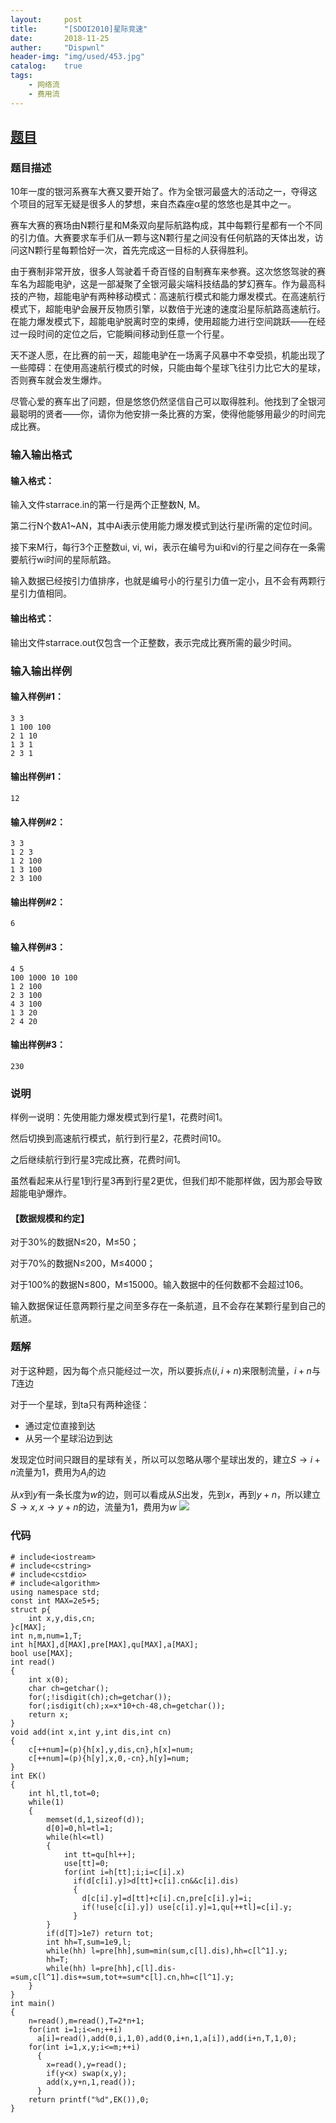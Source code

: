 ```yaml
---
layout:     post
title:      "[SDOI2010]星际竞速"
date:       2018-11-25
auther:     "Dispwnl"
header-img: "img/used/453.jpg"
catalog:    true
tags:
    - 网络流
    - 费用流
---
```

## [题目](https://www.luogu.org/problemnew/show/P2469)
### 题目描述
10年一度的银河系赛车大赛又要开始了。作为全银河最盛大的活动之一，夺得这个项目的冠军无疑是很多人的梦想，来自杰森座α星的悠悠也是其中之一。

赛车大赛的赛场由N颗行星和M条双向星际航路构成，其中每颗行星都有一个不同的引力值。大赛要求车手们从一颗与这N颗行星之间没有任何航路的天体出发，访问这N颗行星每颗恰好一次，首先完成这一目标的人获得胜利。

由于赛制非常开放，很多人驾驶着千奇百怪的自制赛车来参赛。这次悠悠驾驶的赛车名为超能电驴，这是一部凝聚了全银河最尖端科技结晶的梦幻赛车。作为最高科技的产物，超能电驴有两种移动模式：高速航行模式和能力爆发模式。在高速航行模式下，超能电驴会展开反物质引擎，以数倍于光速的速度沿星际航路高速航行。在能力爆发模式下，超能电驴脱离时空的束缚，使用超能力进行空间跳跃——在经过一段时间的定位之后，它能瞬间移动到任意一个行星。

天不遂人愿，在比赛的前一天，超能电驴在一场离子风暴中不幸受损，机能出现了一些障碍：在使用高速航行模式的时候，只能由每个星球飞往引力比它大的星球，否则赛车就会发生爆炸。

尽管心爱的赛车出了问题，但是悠悠仍然坚信自己可以取得胜利。他找到了全银河最聪明的贤者——你，请你为他安排一条比赛的方案，使得他能够用最少的时间完成比赛。

### 输入输出格式
#### 输入格式：
输入文件starrace.in的第一行是两个正整数N, M。

第二行N个数A1~AN，其中Ai表示使用能力爆发模式到达行星i所需的定位时间。

接下来M行，每行3个正整数ui, vi, wi，表示在编号为ui和vi的行星之间存在一条需要航行wi时间的星际航路。

输入数据已经按引力值排序，也就是编号小的行星引力值一定小，且不会有两颗行星引力值相同。

#### 输出格式：
输出文件starrace.out仅包含一个正整数，表示完成比赛所需的最少时间。

### 输入输出样例
#### 输入样例#1： 
```
3 3
1 100 100
2 1 10
1 3 1
2 3 1
```
#### 输出样例#1： 
```
12
```
#### 输入样例#2： 
```
3 3
1 2 3
1 2 100
1 3 100
2 3 100
```
#### 输出样例#2： 
```
6
```
#### 输入样例#3： 
```
4 5
100 1000 10 100
1 2 100
2 3 100
4 3 100
1 3 20
2 4 20
```
#### 输出样例#3： 
```
230
```
### 说明
样例一说明：先使用能力爆发模式到行星1，花费时间1。

然后切换到高速航行模式，航行到行星2，花费时间10。

之后继续航行到行星3完成比赛，花费时间1。

虽然看起来从行星1到行星3再到行星2更优，但我们却不能那样做，因为那会导致超能电驴爆炸。

#### 【数据规模和约定】

对于30%的数据N≤20，M≤50；

对于70%的数据N≤200，M≤4000；

对于100%的数据N≤800，M≤15000。输入数据中的任何数都不会超过106。

输入数据保证任意两颗行星之间至多存在一条航道，且不会存在某颗行星到自己的航道。

### 题解

对于这种题，因为每个点只能经过一次，所以要拆点$(i,i+n)$来限制流量，$i+n$与$T$连边

对于一个星球，到ta只有两种途径：

- 通过定位直接到达
- 从另一个星球沿边到达

发现定位时间只跟目的星球有关，所以可以忽略从哪个星球出发的，建立$S\rightarrow i+n$流量为$1$，费用为$A_i$的边

从$x$到$y$有一条长度为$w$的边，则可以看成从$S$出发，先到$x$，再到$y+n$，所以建立$S\rightarrow x,x\rightarrow y+n$的边，流量为$1$，费用为$w$
![](/img/study/fly1.png)

### 代码
```
# include<iostream>
# include<cstring>
# include<cstdio>
# include<algorithm>
using namespace std;
const int MAX=2e5+5;
struct p{
	int x,y,dis,cn;
}c[MAX];
int n,m,num=1,T;
int h[MAX],d[MAX],pre[MAX],qu[MAX],a[MAX];
bool use[MAX];
int read()
{
	int x(0);
	char ch=getchar();
	for(;!isdigit(ch);ch=getchar());
	for(;isdigit(ch);x=x*10+ch-48,ch=getchar());
	return x;
}
void add(int x,int y,int dis,int cn)
{
	c[++num]=(p){h[x],y,dis,cn},h[x]=num;
	c[++num]=(p){h[y],x,0,-cn},h[y]=num;
}
int EK()
{
	int hl,tl,tot=0;
	while(1)
	{
		memset(d,1,sizeof(d));
		d[0]=0,hl=tl=1;
		while(hl<=tl)
		{
			int tt=qu[hl++];
			use[tt]=0;
			for(int i=h[tt];i;i=c[i].x)
			  if(d[c[i].y]>d[tt]+c[i].cn&&c[i].dis)
			  {
			  	d[c[i].y]=d[tt]+c[i].cn,pre[c[i].y]=i;
			  	if(!use[c[i].y]) use[c[i].y]=1,qu[++tl]=c[i].y;
			  }
		}
		if(d[T]>1e7) return tot;
		int hh=T,sum=1e9,l;
		while(hh) l=pre[hh],sum=min(sum,c[l].dis),hh=c[l^1].y;
		hh=T;
		while(hh) l=pre[hh],c[l].dis-=sum,c[l^1].dis+=sum,tot+=sum*c[l].cn,hh=c[l^1].y;
	}
}
int main()
{
	n=read(),m=read(),T=2*n+1;
	for(int i=1;i<=n;++i)
	  a[i]=read(),add(0,i,1,0),add(0,i+n,1,a[i]),add(i+n,T,1,0);
	for(int i=1,x,y;i<=m;++i)
	  {
	  	x=read(),y=read();
	  	if(y<x) swap(x,y);
	  	add(x,y+n,1,read());
	  }
	return printf("%d",EK()),0;
}
```
